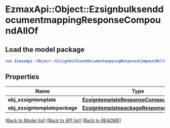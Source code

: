 # EzmaxApi::Object::EzsignbulksenddocumentmappingResponseCompoundAllOf

## Load the model package
```perl
use EzmaxApi::Object::EzsignbulksenddocumentmappingResponseCompoundAllOf;
```

## Properties
Name | Type | Description | Notes
------------ | ------------- | ------------- | -------------
**obj_ezsigntemplate** | [**EzsigntemplateResponseCompound**](EzsigntemplateResponseCompound.md) |  | [optional] 
**obj_ezsigntemplatepackage** | [**EzsigntemplatepackageResponseCompound**](EzsigntemplatepackageResponseCompound.md) |  | [optional] 

[[Back to Model list]](../README.md#documentation-for-models) [[Back to API list]](../README.md#documentation-for-api-endpoints) [[Back to README]](../README.md)


